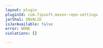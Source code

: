 ```yaml
---
layout: plugin
pluginId: com.fipsoft.maven-repo-settings
jarSha1: INVALID
isJarAvailable: false
error: NONE
violations: []

---
```

